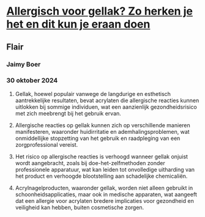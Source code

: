# [Allergisch voor gellak? Zo herken je het en dit kun je eraan doen](https://advance.lexis.com/api/document?collection=news&id=urn:contentItem:6DYC-S6N3-RS0K-043S-00000-00&context=1519360)
## Flair
### Jaimy Boer
### 30 oktober 2024

1. Gellak, hoewel populair vanwege de langdurige en esthetisch aantrekkelijke resultaten, bevat acrylaten die allergische reacties kunnen uitlokken bij sommige individuen, wat een aanzienlijk gezondheidsrisico met zich meebrengt bij het gebruik ervan.

2. Allergische reacties op gellak kunnen zich op verschillende manieren manifesteren, waaronder huidirritatie en ademhalingsproblemen, wat onmiddellijke stopzetting van het gebruik en raadpleging van een zorgprofessional vereist.

3. Het risico op allergische reacties is verhoogd wanneer gellak onjuist wordt aangebracht, zoals bij doe-het-zelfmethoden zonder professionele apparatuur, wat kan leiden tot onvolledige uitharding van het product en verhoogde blootstelling aan schadelijke chemicaliën.

4. Acrylnagelproducten, waaronder gellak, worden niet alleen gebruikt in schoonheidsapplicaties, maar ook in medische apparaten, wat aangeeft dat een allergie voor acrylaten bredere implicaties voor gezondheid en veiligheid kan hebben, buiten cosmetische zorgen.